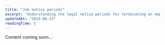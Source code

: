 ```yaml
---
title: "Job notice periods"
excerpt: "Understanding the legal notice periods for terminating an employment contract."
updatedAt: "2024-08-23"
readingTime: 5
---
```


Content coming soon...
